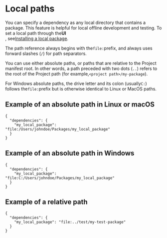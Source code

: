 # Local paths

You can specify a dependency as any local directory that contains a package. This feature is helpful for local offline development and testing. To set a local path through the**UI**  
, see[Installing a local package](https://docs.unity3d.com/2019.2/Documentation/Manual/upm-ui-local.html).

The path reference always begins with the`file:`prefix, and always uses forward slashes \(`/`\) for path separators.

You can use either absolute paths, or paths that are relative to the Project manifest root. In other words, a path preceded with two dots \(`..`\) refers to the root of the Project path \(for example,`<project path>/my-package`\).

For Windows absolute paths, the drive letter and its colon \(usually`C:`\) follows the`file:`prefix but is otherwise identical to Linux or MacOS paths.

## Example of an absolute path in Linux or macOS

```
{
  "dependencies": {
    "my_local_package": "file:/Users/johndoe/Packages/my_local_package"
  }
}

```

## Example of an absolute path in Windows

```
{
  "dependencies": {
    "my_local_package": "file:C:/Users/johndoe/Packages/my_local_package"
  }
}

```

## Example of a relative path

```
{
  "dependencies": {
    "my_local_package": "file:../test/my-test-package"
  }
}

```

  


